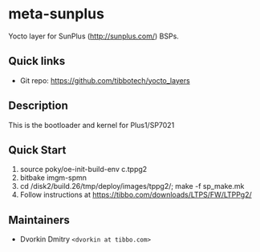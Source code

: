 # meta-sunplus

Yocto layer for SunPlus (<http://sunplus.com/>) BSPs.

## Quick links

* Git repo: https://github.com/tibbotech/yocto_layers

## Description

This is the bootloader and kernel for Plus1/SP7021

## Quick Start

1. source poky/oe-init-build-env c.tppg2
2. bitbake imgm-spmn
3. cd /disk2/build.26/tmp/deploy/images/tppg2/; make -f sp_make.mk
4. Follow instructions at https://tibbo.com/downloads/LTPS/FW/LTPPg2/

## Maintainers

* Dvorkin Dmitry `<dvorkin at tibbo.com>`
